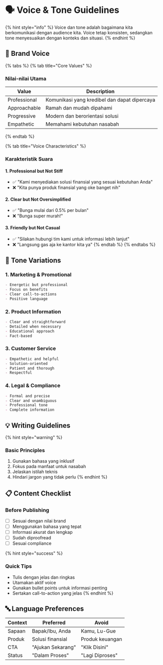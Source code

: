# 🗣️ Voice & Tone Guidelines

{% hint style="info" %}
Voice dan tone adalah bagaimana kita berkomunikasi dengan audience kita. Voice tetap konsisten, sedangkan tone menyesuaikan dengan konteks dan situasi.
{% endhint %}

## 🎯 Brand Voice

{% tabs %}
{% tab title="Core Values" %}
### Nilai-nilai Utama

| Value | Description |
|-------|-------------|
| Professional | Komunikasi yang kredibel dan dapat dipercaya |
| Approachable | Ramah dan mudah dipahami |
| Progressive | Modern dan berorientasi solusi |
| Empathetic | Memahami kebutuhan nasabah |

{% endtab %}

{% tab title="Voice Characteristics" %}
### Karakteristik Suara

#### 1. Professional but Not Stiff
- ✅ "Kami menyediakan solusi finansial yang sesuai kebutuhan Anda"
- ❌ "Kita punya produk finansial yang oke banget nih"

#### 2. Clear but Not Oversimplified
- ✅ "Bunga mulai dari 0.5% per bulan"
- ❌ "Bunga super murah!"

#### 3. Friendly but Not Casual
- ✅ "Silakan hubungi tim kami untuk informasi lebih lanjut"
- ❌ "Langsung gas aja ke kantor kita ya"
{% endtab %}
{% endtabs %}

## 📝 Tone Variations

### 1. Marketing & Promotional
```markdown
- Energetic but professional
- Focus on benefits
- Clear call-to-actions
- Positive language
```

### 2. Product Information
```markdown
- Clear and straightforward
- Detailed when necessary
- Educational approach
- Fact-based
```

### 3. Customer Service
```markdown
- Empathetic and helpful
- Solution-oriented
- Patient and thorough
- Respectful
```

### 4. Legal & Compliance
```markdown
- Formal and precise
- Clear and unambiguous
- Professional tone
- Complete information
```

## 💡 Writing Guidelines

{% hint style="warning" %}
### Basic Principles
1. Gunakan bahasa yang inklusif
2. Fokus pada manfaat untuk nasabah
3. Jelaskan istilah teknis
4. Hindari jargon yang tidak perlu
{% endhint %}

## 📋 Content Checklist

### Before Publishing
- [ ] Sesuai dengan nilai brand
- [ ] Menggunakan bahasa yang tepat
- [ ] Informasi akurat dan lengkap
- [ ] Sudah diproofread
- [ ] Sesuai compliance

{% hint style="success" %}
### Quick Tips
- Tulis dengan jelas dan ringkas
- Utamakan aktif voice
- Gunakan bullet points untuk informasi penting
- Sertakan call-to-action yang jelas
{% endhint %}

## 🔤 Language Preferences

| Context | Preferred | Avoid |
|---------|-----------|-------|
| Sapaan | Bapak/Ibu, Anda | Kamu, Lu-Gue |
| Produk | Solusi finansial | Produk keuangan |
| CTA | "Ajukan Sekarang" | "Klik Disini" |
| Status | "Dalam Proses" | "Lagi Diproses" |

